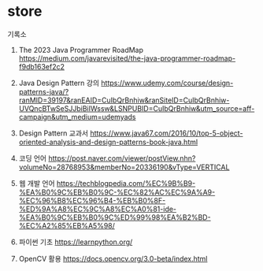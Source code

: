 # store

기록소

1. The 2023 Java Programmer RoadMap
https://medium.com/javarevisited/the-java-programmer-roadmap-f9db163ef2c2

2. Java Design Pattern 강의
https://www.udemy.com/course/design-patterns-java/?ranMID=39197&ranEAID=CuIbQrBnhiw&ranSiteID=CuIbQrBnhiw-UVQncBTwSeSJJbiBiIWssw&LSNPUBID=CuIbQrBnhiw&utm_source=aff-campaign&utm_medium=udemyads

3. Design Pattern 교과서
https://www.java67.com/2016/10/top-5-object-oriented-analysis-and-design-patterns-book-java.html

4. 코딩 언어
https://post.naver.com/viewer/postView.nhn?volumeNo=28768953&memberNo=20336190&vType=VERTICAL

5. 웹 개발 언어
https://techblogpedia.com/%EC%9B%B9-%EA%B0%9C%EB%B0%9C-%EC%82%AC%EC%9A%A9-%EC%96%B8%EC%96%B4-%EB%B0%8F-%ED%9A%A8%EC%9C%A8%EC%A0%81-ide-%EA%B0%9C%EB%B0%9C%ED%99%98%EA%B2%BD-%EC%A2%85%EB%A5%98/

6. 파이썬 기초
https://learnpython.org/

7. OpenCV 활용
https://docs.opencv.org/3.0-beta/index.html

